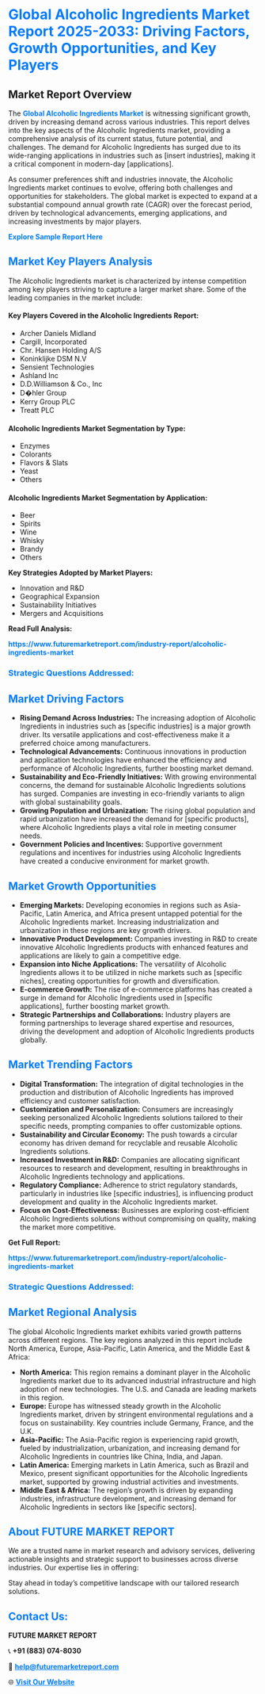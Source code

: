 <h1 style="color: #007BFF;">Global Alcoholic Ingredients Market Report 2025-2033: Driving Factors, Growth Opportunities, and Key Players</h1>

<section id="overview">
<h2>Market Report Overview</h2>
<p>The <a href="https://www.futuremarketreport.com/industry-report/alcoholic-ingredients-market" style="color: #007BFF; text-decoration: none;"><strong>Global Alcoholic Ingredients Market</strong></a> is witnessing significant growth, driven by increasing demand across various industries. This report delves into the key aspects of the Alcoholic Ingredients market, providing a comprehensive analysis of its current status, future potential, and challenges. The demand for Alcoholic Ingredients has surged due to its wide-ranging applications in industries such as [insert industries], making it a critical component in modern-day [applications].</p>
<p>As consumer preferences shift and industries innovate, the Alcoholic Ingredients market continues to evolve, offering both challenges and opportunities for stakeholders. The global market is expected to expand at a substantial compound annual growth rate (CAGR) over the forecast period, driven by technological advancements, emerging applications, and increasing investments by major players.</p>
</section>

<section id="overview">
<p><a href="https://www.futuremarketreport.com/request-sample/reportId=47798" style="color: #007BFF; text-decoration: none;"><strong>Explore Sample Report Here</strong></a></p>
</section>

<section id="key-players">
<h2 style="color: #007BFF;">Market Key Players Analysis</h2>
<p>The Alcoholic Ingredients market is characterized by intense competition among key players striving to capture a larger market share. Some of the leading companies in the market include:</p>
<h4>Key Players Covered in the Alcoholic Ingredients Report:</h4>
<ul><li>Archer Daniels Midland</li><li>Cargill, Incorporated</li><li>Chr. Hansen Holding A/S</li><li>Koninklijke DSM N.V</li><li>Sensient Technologies</li><li>Ashland Inc</li><li>D.D.Williamson &amp; Co., Inc</li><li>D�hler Group</li><li>Kerry Group PLC</li><li>Treatt PLC</li></ul>
<h4>Alcoholic Ingredients Market Segmentation by Type:</h4>
<ul><li>Enzymes</li><li>Colorants</li><li>Flavors &amp; Slats</li><li>Yeast</li><li>Others</li></ul>

<h4>Alcoholic Ingredients Market Segmentation by Application:</h4>
<ul><li>Beer</li><li>Spirits</li><li>Wine</li><li>Whisky</li><li>Brandy</li><li>Others</li></ul>
<p><strong>Key Strategies Adopted by Market Players:</strong></p>
<ul>
<li>Innovation and R&D</li>
<li>Geographical Expansion</li>
<li>Sustainability Initiatives</li>
<li>Mergers and Acquisitions</li>
</ul>
</section>

<section>
<p><strong>Read Full Analysis: </strong></p><a href="https://www.futuremarketreport.com/industry-report/alcoholic-ingredients-market" style="color: #007BFF; text-decoration: none;"><strong>https://www.futuremarketreport.com/industry-report/alcoholic-ingredients-market</strong></a>
<h3 style="color: #007BFF;">Strategic Questions Addressed:</h3>
</section>

<section id="driving-factors">
<h2 style="color: #007BFF;">Market Driving Factors</h2>
<ul>
<li><strong>Rising Demand Across Industries:</strong> The increasing adoption of Alcoholic Ingredients in industries such as [specific industries] is a major growth driver. Its versatile applications and cost-effectiveness make it a preferred choice among manufacturers.</li>
<li><strong>Technological Advancements:</strong> Continuous innovations in production and application technologies have enhanced the efficiency and performance of Alcoholic Ingredients, further boosting market demand.</li>
<li><strong>Sustainability and Eco-Friendly Initiatives:</strong> With growing environmental concerns, the demand for sustainable Alcoholic Ingredients solutions has surged. Companies are investing in eco-friendly variants to align with global sustainability goals.</li>
<li><strong>Growing Population and Urbanization:</strong> The rising global population and rapid urbanization have increased the demand for [specific products], where Alcoholic Ingredients plays a vital role in meeting consumer needs.</li>
<li><strong>Government Policies and Incentives:</strong> Supportive government regulations and incentives for industries using Alcoholic Ingredients have created a conducive environment for market growth.</li>
</ul>
</section>

<section id="growth-opportunities">
<h2 style="color: #007BFF;">Market Growth Opportunities</h2>
<ul>
<li><strong>Emerging Markets:</strong> Developing economies in regions such as Asia-Pacific, Latin America, and Africa present untapped potential for the Alcoholic Ingredients market. Increasing industrialization and urbanization in these regions are key growth drivers.</li>
<li><strong>Innovative Product Development:</strong> Companies investing in R&D to create innovative Alcoholic Ingredients products with enhanced features and applications are likely to gain a competitive edge.</li>
<li><strong>Expansion into Niche Applications:</strong> The versatility of Alcoholic Ingredients allows it to be utilized in niche markets such as [specific niches], creating opportunities for growth and diversification.</li>
<li><strong>E-commerce Growth:</strong> The rise of e-commerce platforms has created a surge in demand for Alcoholic Ingredients used in [specific applications], further boosting market growth.</li>
<li><strong>Strategic Partnerships and Collaborations:</strong> Industry players are forming partnerships to leverage shared expertise and resources, driving the development and adoption of Alcoholic Ingredients products globally.</li>
</ul>
</section>

<section id="trending-factors">
<h2 style="color: #007BFF;">Market Trending Factors</h2>
<ul>
<li><strong>Digital Transformation:</strong> The integration of digital technologies in the production and distribution of Alcoholic Ingredients has improved efficiency and customer satisfaction.</li>
<li><strong>Customization and Personalization:</strong> Consumers are increasingly seeking personalized Alcoholic Ingredients solutions tailored to their specific needs, prompting companies to offer customizable options.</li>
<li><strong>Sustainability and Circular Economy:</strong> The push towards a circular economy has driven demand for recyclable and reusable Alcoholic Ingredients solutions.</li>
<li><strong>Increased Investment in R&D:</strong> Companies are allocating significant resources to research and development, resulting in breakthroughs in Alcoholic Ingredients technology and applications.</li>
<li><strong>Regulatory Compliance:</strong> Adherence to strict regulatory standards, particularly in industries like [specific industries], is influencing product development and quality in the Alcoholic Ingredients market.</li>
<li><strong>Focus on Cost-Effectiveness:</strong> Businesses are exploring cost-efficient Alcoholic Ingredients solutions without compromising on quality, making the market more competitive.</li>
</ul>
</section>

<section>
<p><strong>Get Full Report: </strong></p><a href="https://www.futuremarketreport.com/industry-report/alcoholic-ingredients-market" style="color: #007BFF; text-decoration: none;"><strong>https://www.futuremarketreport.com/industry-report/alcoholic-ingredients-market</strong></a>
<h3 style="color: #007BFF;">Strategic Questions Addressed:</h3>
</section>


<section id="regional-analysis">
<h2 style="color: #007BFF;">Market Regional Analysis</h2>
<p>The global Alcoholic Ingredients market exhibits varied growth patterns across different regions. The key regions analyzed in this report include North America, Europe, Asia-Pacific, Latin America, and the Middle East & Africa:</p>
<ul>
<li><strong>North America:</strong> This region remains a dominant player in the Alcoholic Ingredients market due to its advanced industrial infrastructure and high adoption of new technologies. The U.S. and Canada are leading markets in this region.</li>
<li><strong>Europe:</strong> Europe has witnessed steady growth in the Alcoholic Ingredients market, driven by stringent environmental regulations and a focus on sustainability. Key countries include Germany, France, and the U.K.</li>
<li><strong>Asia-Pacific:</strong> The Asia-Pacific region is experiencing rapid growth, fueled by industrialization, urbanization, and increasing demand for Alcoholic Ingredients in countries like China, India, and Japan.</li>
<li><strong>Latin America:</strong> Emerging markets in Latin America, such as Brazil and Mexico, present significant opportunities for the Alcoholic Ingredients market, supported by growing industrial activities and investments.</li>
<li><strong>Middle East & Africa:</strong> The region’s growth is driven by expanding industries, infrastructure development, and increasing demand for Alcoholic Ingredients in sectors like [specific sectors].</li>
</ul>
</section>

<footer>
<h2 style="color: #007BFF;">About FUTURE MARKET REPORT</h2>
<p>We are a trusted name in market research and advisory services, delivering actionable insights and strategic support to businesses across diverse industries. Our expertise lies in offering:</p>

<p>Stay ahead in today’s competitive landscape with our tailored research solutions.</p>

<h2 style="color: #007BFF;">Contact Us:</h2>
<p><strong>FUTURE MARKET REPORT</strong></p>
<p>📞 <strong>+91 (883) 074-8030</strong></p>
<p>📧 <strong><a href="mailto:help@futuremarketreport.com" style="color: #007BFF;">help@futuremarketreport.com</a></strong></p>
<p>🌐 <strong><a href="https://www.futuremarketreport.com/" style="color: #007BFF;">Visit Our Website</a></strong></p>
</footer>